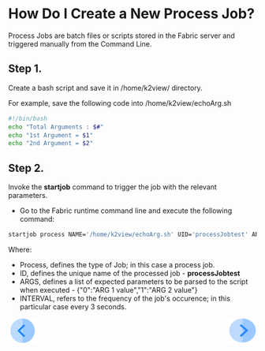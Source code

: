 # How Do I Create a New Process Job?
Process Jobs are batch files or scripts stored in the Fabric server and triggered manually from the Command Line.

## Step 1. 
Create a bash script and save it in /home/k2view/ directory.

For example, save the following code into /home/k2view/echoArg.sh

```bash
#!/bin/bash
echo "Total Arguments : $#"
echo "1st Argument = $1"
echo "2nd Argument = $2"
```

## Step 2. 
Invoke the **startjob** command to trigger the job with the relevant parameters. 

-  Go to the Fabric runtime command line and execute the following command:

```bash 
startjob process NAME='/home/k2view/echoArg.sh' UID='processJobtest' ARGS='{"0":"ARG 1 value","1":"ARG 2 value"}' EXEC_INTERVAL='00:00:03';
```

   Where:
  - Process, defines the type of Job; in this case a process job.
  - ID, defines the unique name of the processed job - **processJobtest**
  - ARGS, defines a list of expected parameters to be parsed to the script when executed - {"0":"ARG 1 value","1":"ARG 2 value"}
  - INTERVAL, refers to the frequency of the job's occurence; in this particular case every 3 seconds.



[![Previous](/articles/images/Previous.png)](/articles/20_jobs_and_batch_services/03_create_a_new_user_job.md)[<img align="right" width="60" height="54" src="/articles/images/Next.png">](/articles/20_jobs_and_batch_services/05_create_a_new_broadway_job.md)

